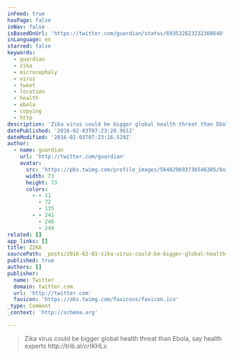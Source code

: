 ```yaml
---
inFeed: true
hasPage: false
inNav: false
isBasedOnUrl: 'https://twitter.com/guardian/status/693532823232368640'
inLanguage: en
starred: false
keywords:
  - guardian
  - zika
  - microcephaly
  - virus
  - tweet
  - location
  - health
  - ebola
  - copying
  - http
description: 'Zika virus could be bigger global health threat than Ebola, say health experts http://trib.al/crIKHLx'
datePublished: '2016-02-03T07:23:20.961Z'
dateModified: '2016-02-03T07:23:16.529Z'
author:
  - name: guardian
    url: 'http://twitter.com/guardian'
    avatar:
      src: 'https://pbs.twimg.com/profile_images/564829693736546305/8o1OPz2e_bigger.png'
      width: 73
      height: 73
      colors:
        - - 11
          - 72
          - 135
        - - 241
          - 246
          - 249
related: []
app_links: []
title: ZIKA
sourcePath: _posts/2016-02-01-zika-virus-could-be-bigger-global-health-threat-than-ebola.md
published: true
authors: []
publisher:
  name: Twitter
  domain: twitter.com
  url: 'http://twitter.com'
  favicon: 'https://abs.twimg.com/favicons/favicon.ico'
_type: Comment
_context: 'http://schema.org'

---
```

> Zika virus could be bigger global health threat than Ebola&comma; say health experts http&colon;&sol;&sol;trib&period;al&sol;crIKHLx